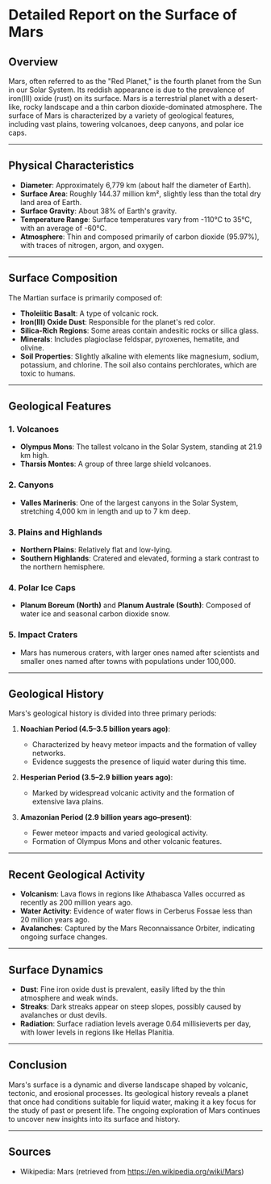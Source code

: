 # Detailed Report on the Surface of Mars

## Overview
Mars, often referred to as the "Red Planet," is the fourth planet from the Sun in our Solar System. Its reddish appearance is due to the prevalence of iron(III) oxide (rust) on its surface. Mars is a terrestrial planet with a desert-like, rocky landscape and a thin carbon dioxide-dominated atmosphere. The surface of Mars is characterized by a variety of geological features, including vast plains, towering volcanoes, deep canyons, and polar ice caps.

---

## Physical Characteristics
- **Diameter**: Approximately 6,779 km (about half the diameter of Earth).
- **Surface Area**: Roughly 144.37 million km², slightly less than the total dry land area of Earth.
- **Surface Gravity**: About 38% of Earth\'s gravity.
- **Temperature Range**: Surface temperatures vary from -110°C to 35°C, with an average of -60°C.
- **Atmosphere**: Thin and composed primarily of carbon dioxide (95.97%), with traces of nitrogen, argon, and oxygen.

---

## Surface Composition
The Martian surface is primarily composed of:
- **Tholeiitic Basalt**: A type of volcanic rock.
- **Iron(III) Oxide Dust**: Responsible for the planet\'s red color.
- **Silica-Rich Regions**: Some areas contain andesitic rocks or silica glass.
- **Minerals**: Includes plagioclase feldspar, pyroxenes, hematite, and olivine.
- **Soil Properties**: Slightly alkaline with elements like magnesium, sodium, potassium, and chlorine. The soil also contains perchlorates, which are toxic to humans.

---

## Geological Features
### 1. **Volcanoes**
- **Olympus Mons**: The tallest volcano in the Solar System, standing at 21.9 km high.
- **Tharsis Montes**: A group of three large shield volcanoes.

### 2. **Canyons**
- **Valles Marineris**: One of the largest canyons in the Solar System, stretching 4,000 km in length and up to 7 km deep.

### 3. **Plains and Highlands**
- **Northern Plains**: Relatively flat and low-lying.
- **Southern Highlands**: Cratered and elevated, forming a stark contrast to the northern hemisphere.

### 4. **Polar Ice Caps**
- **Planum Boreum (North)** and **Planum Australe (South)**: Composed of water ice and seasonal carbon dioxide snow.

### 5. **Impact Craters**
- Mars has numerous craters, with larger ones named after scientists and smaller ones named after towns with populations under 100,000.

---

## Geological History
Mars\'s geological history is divided into three primary periods:
1. **Noachian Period (4.5–3.5 billion years ago)**:
   - Characterized by heavy meteor impacts and the formation of valley networks.
   - Evidence suggests the presence of liquid water during this time.

2. **Hesperian Period (3.5–2.9 billion years ago)**:
   - Marked by widespread volcanic activity and the formation of extensive lava plains.

3. **Amazonian Period (2.9 billion years ago–present)**:
   - Fewer meteor impacts and varied geological activity.
   - Formation of Olympus Mons and other volcanic features.

---

## Recent Geological Activity
- **Volcanism**: Lava flows in regions like Athabasca Valles occurred as recently as 200 million years ago.
- **Water Activity**: Evidence of water flows in Cerberus Fossae less than 20 million years ago.
- **Avalanches**: Captured by the Mars Reconnaissance Orbiter, indicating ongoing surface changes.

---

## Surface Dynamics
- **Dust**: Fine iron oxide dust is prevalent, easily lifted by the thin atmosphere and weak winds.
- **Streaks**: Dark streaks appear on steep slopes, possibly caused by avalanches or dust devils.
- **Radiation**: Surface radiation levels average 0.64 millisieverts per day, with lower levels in regions like Hellas Planitia.

---

## Conclusion
Mars\'s surface is a dynamic and diverse landscape shaped by volcanic, tectonic, and erosional processes. Its geological history reveals a planet that once had conditions suitable for liquid water, making it a key focus for the study of past or present life. The ongoing exploration of Mars continues to uncover new insights into its surface and history.

---

## Sources
- Wikipedia: Mars (retrieved from https://en.wikipedia.org/wiki/Mars)